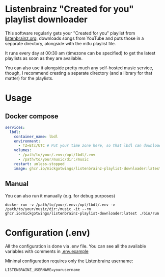 # Listenbrainz "Created for you" playlist downloader

This software regularly gets your "Created for you" playlist from [listenbrainz.org](https://listenbrainz.org),
downloads songs from YouTube and puts those in a separate directory, alongside with the m3u playlist file.

It runs every day at 00:30 am (timezone can be specified) to get the latest playlists as soon as they are available.

You can also use it alongside pretty much any self-hosted music service, though,
I recommend creating a separate directory (and a library for that matter) for the playlists.

# Usage
## Docker compose
```yml
services:
  lbdl:
    container_name: lbdl
    environment:
      - TZ=Etc/UTC # Put your time zone here, so that lbdl can download your new playlists shortly as they are available
    volumes:
      - /path/to/your/.env:/opt/lbdl/.env
      - /path/to/your/music/dir:/music
    restart: unless-stopped
    image: ghcr.io/mickgotwings/listenbrainz-playlist-downloader:latest
```

## Manual
You can also run it manually (e.g. for debug purposes)
```shell
docker run -v /path/to/your/.env:/opt/lbdl/.env -v /path/to/your/music/dir:/music -it --rm ghcr.io/mickgotwings/listenbrainz-playlist-downloader:latest ./bin/run 
```

# Configuration (.env)

All the configuration is done via .env file. You can see all the available variables with comments in [.env.example](.env.example)

Minimal configuration requires only the Listenbrainz username:
```dotenv
LISTENBRAINZ_USERNAME=yourusername
```

